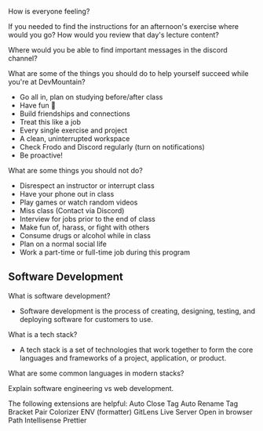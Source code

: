 How is everyone feeling? 

If you needed to find the instructions for an afternoon's exercise where would you go? 
How would you review that day's lecture content? 

Where would you be able to find important messages in the discord channel? 

What are some of the things you should do to help yourself succeed while you're at DevMountain? 
- Go all in, plan on studying before/after class
- Have fun 🎸
- Build friendships and connections
- Treat this like a job
- Every single exercise and project
- A clean, uninterrupted workspace
- Check Frodo and Discord regularly (turn on notifications)
- Be proactive!

What are some things you should not do? 
- Disrespect an instructor or interrupt class
- Have your phone out in class
- Play games or watch random videos
- Miss class (Contact via Discord)
- Interview for jobs prior to the end of class
- Make fun of, harass, or fight with others
- Consume drugs or alcohol while in class
- Plan on a normal social life
- Work a part-time or full-time job during this program



## Software Development

What is software development? 
- Software development is the process of creating, designing, testing, and deploying software for customers to use.

What is a tech stack? 
- A tech stack is a set of technologies that work together to form the core languages and frameworks of a project, application, or product.

What are some common languages in modern stacks?

Explain software engineering vs web development. 



The following extensions are helpful: 
Auto Close Tag
Auto Rename Tag
Bracket Pair Colorizer 
ENV (formatter)
GitLens
Live Server
Open in browser
Path Intellisense
Prettier